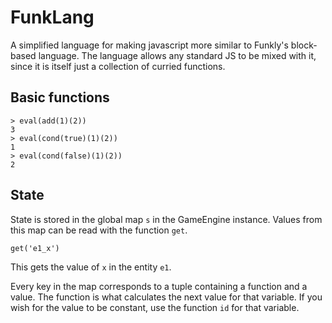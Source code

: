 # FunkLang
A simplified language for making javascript more similar to Funkly's block-based language.
The language allows any standard JS to be mixed with it, since it is itself just a collection of curried functions.

## Basic functions

```
> eval(add(1)(2))
3
> eval(cond(true)(1)(2))
1
> eval(cond(false)(1)(2))
2
```

## State
State is stored in the global map `s` in the GameEngine instance.
Values from this map can be read with the function `get`.
```
get('e1_x')
```
This gets the value of `x` in the entity `e1`.

Every key in the map corresponds to a tuple containing a function and a value.
The function is what calculates the next value for that variable.
If you wish for the value to be constant, use the function `id` for that variable.
